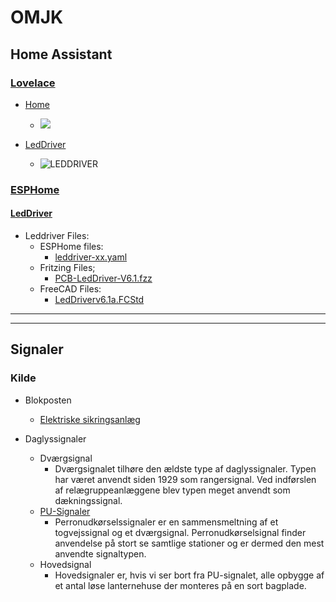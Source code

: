 # OMJK

## Home Assistant

### [Lovelace](./HomeAssistant/Lovelace/lovelace.md)

* [Home](./HomeAssistant/Lovelace/lovelace.md)
  * [![](./HomeAssistant/Lovelace/images/Skærmbillede%20fra%202024-01-03%2021-52-45.png)](./HomeAssistant/Lovelace/lovelace.md)

* [LedDriver]()
  * ![LEDDRIVER](./HomeAssistant/Lovelace/images/Skærmbillede%20fra%202024-01-06%2012-04-10.png)

### [ESPHome](./HomeAssistant/ESPHome/)

#### [LedDriver](./HomeAssistant/ESPHome/)

* Leddriver Files:
  * ESPHome files:
    * [leddriver-xx.yaml](./leddriver-xx.yaml)
  * Fritzing Files;
    * [PCB-LedDriver-V6.1.fzz](https://github.com/sekt1953/Fritzing/blob/main/My_PCB/LedDriver/v6.1/PCB-LedDriver-V6.1.fzz)
  * FreeCAD Files:
    * [LedDriverv6.1a.FCStd](https://github.com/sekt1953/FreeCAD/blob/main/LeadDriverv6.1/LedDriverv6.1a.FCStd)

<hr/><hr/>

## Signaler

### Kilde

* Blokposten
  * [Elektriske sikringsanlæg](https://www.blokposten.dk/sikr/elek/elek-index.htm)

* Daglyssignaler
  * Dværgsignal
    * Dværgsignalet tilhøre den ældste type af daglyssignaler. Typen har været anvendt siden 1929 som rangersignal. Ved indførslen af relægruppeanlæggene blev typen meget anvendt som dækningssignal.
  * [PU-Signaler](./signaler/PU-Signaler.md)
    * Perronudkørselssignaler er en sammensmeltning af et togvejssignal og et dværgsignal. Perronudkørselsignal finder anvendelse på stort se samtlige stationer og er dermed den mest anvendte signaltypen.
  * Hovedsignal
    * Hovedsignaler er, hvis vi ser bort fra PU-signalet, alle opbygge af et antal løse lanternehuse der monteres på en sort bagplade.
